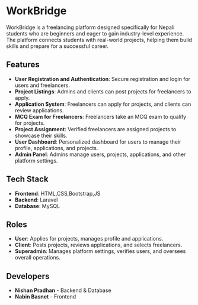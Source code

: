 # WorkBridge

WorkBridge is a freelancing platform designed specifically for Nepali students who are beginners and eager to gain industry-level experience. The platform connects students with real-world projects, helping them build skills and prepare for a successful career.

## Features

- **User Registration and Authentication**: Secure registration and login for users and freelancers.
- **Project Listings**: Admins and clients can post projects for freelancers to apply.
- **Application System**: Freelancers can apply for projects, and clients can review applications.
- **MCQ Exam for Freelancers**: Freelancers take an MCQ exam to qualify for projects.
- **Project Assignment**: Verified freelancers are assigned projects to showcase their skills.
- **User Dashboard**: Personalized dashboard for users to manage their profile, applications, and projects.
- **Admin Panel**: Admins manage users, projects, applications, and other platform settings.

## Tech Stack

- **Frontend**: HTML,CSS,Bootstrap,JS
- **Backend**: Laravel
- **Database**: MySQL

## Roles

- **User**: Applies for projects, manages profile and applications.
- **Client**: Posts projects, reviews applications, and selects freelancers.
- **Superadmin**: Manages platform settings, verifies users, and oversees overall operations.

## Developers

- **Nishan Pradhan** - Backend & Database
- **Nabin Basnet** - Frontend
